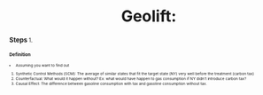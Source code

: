<h1 align="center">Geolift:</h1>

**<small>Steps**<small>
1. 

**<small>Definition**<small>
- Assuming you want to find out 
1. Synthetic Control Methods (SCM): The average of similar states that fit the target state (NY) very well before the treatment (carbon tax)
2. Counterfactual: What would it happen without? Ex: what would have happen to gas consumption if NY didn't introduce carbon tax?
3. Causal Effect: The difference between gasoline consumption with tax and gasoline consumption without tax.

